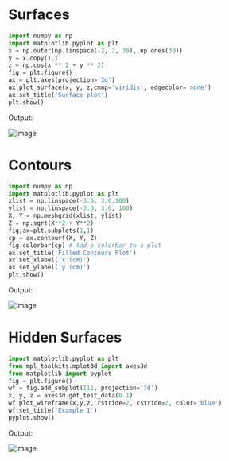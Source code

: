 # Surfaces

```py
import numpy as np 
import matplotlib.pyplot as plt 
x = np.outer(np.linspace(-2, 2, 30), np.ones(30))
y = x.copy().T
z = np.cos(x ** 2 + y ** 2)
fig = plt.figure() 
ax = plt.axes(projection='3d') 
ax.plot_surface(x, y, z,cmap='viridis', edgecolor='none')
ax.set_title('Surface plot') 
plt.show()
```

Output:

![image](https://github.com/TheYoBots/DV/assets/73843275/f25d6444-f52e-4ff4-8a97-d09e164fe380)

# Contours

```py
import numpy as np
import matplotlib.pyplot as plt
xlist = np.linspace(-3.0, 3.0,100)
ylist = np.linspace(-3.0, 3.0, 100)
X, Y = np.meshgrid(xlist, ylist)
Z = np.sqrt(X**2 + Y**2)
fig,ax=plt.subplots(1,1)
cp = ax.contourf(X, Y, Z)
fig.colorbar(cp) # Add a colorbar to a plot 
ax.set_title('Filled Contours Plot')
ax.set_xlabel('x (cm)')
ax.set_ylabel('y (cm)')
plt.show()
```
Output:

![image](https://github.com/TheYoBots/DV/assets/73843275/c7c0aaee-b1d1-4c7f-8439-5b3ed5a396e3)

# Hidden Surfaces

```py
import matplotlib.pyplot as plt 
from mpl_toolkits.mplot3d import axes3d 
from matplotlib import pyplot
fig = plt.figure() 
wf = fig.add_subplot(111, projection='3d') 
x, y, z = axes3d.get_test_data(0.1)
wf.plot_wireframe(x,y,z, rstride=2, cstride=2, color='blue')
wf.set_title('Example 1')
pyplot.show()
```
Output:

![image](https://github.com/TheYoBots/DV/assets/73843275/7f27438a-0589-4088-b41f-118f1dd71de8)
